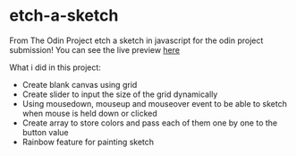 # etch-a-sketch
From The Odin Project
etch a sketch in javascript for the odin project submission! You can see the live preview [here](https://fazapoint.github.io/etch-a-sketch/)

What i did in this project:
- Create blank canvas using grid
- Create slider to input the size of the grid dynamically
- Using mousedown, mouseup and mouseover event to be able to sketch when mouse is held down or clicked
- Create array to store colors and pass each of them one by one to the button value
- Rainbow feature for painting sketch
